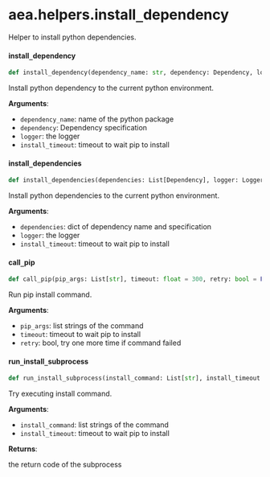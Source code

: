 <a id="aea.helpers.install_dependency"></a>

# aea.helpers.install`_`dependency

Helper to install python dependencies.

<a id="aea.helpers.install_dependency.install_dependency"></a>

#### install`_`dependency

```python
def install_dependency(dependency_name: str, dependency: Dependency, logger: Logger, install_timeout: float = 300) -> None
```

Install python dependency to the current python environment.

**Arguments**:

- `dependency_name`: name of the python package
- `dependency`: Dependency specification
- `logger`: the logger
- `install_timeout`: timeout to wait pip to install

<a id="aea.helpers.install_dependency.install_dependencies"></a>

#### install`_`dependencies

```python
def install_dependencies(dependencies: List[Dependency], logger: Logger, install_timeout: float = 300) -> None
```

Install python dependencies to the current python environment.

**Arguments**:

- `dependencies`: dict of dependency name and specification
- `logger`: the logger
- `install_timeout`: timeout to wait pip to install

<a id="aea.helpers.install_dependency.call_pip"></a>

#### call`_`pip

```python
def call_pip(pip_args: List[str], timeout: float = 300, retry: bool = False) -> None
```

Run pip install command.

**Arguments**:

- `pip_args`: list strings of the command
- `timeout`: timeout to wait pip to install
- `retry`: bool, try one more time if command failed

<a id="aea.helpers.install_dependency.run_install_subprocess"></a>

#### run`_`install`_`subprocess

```python
def run_install_subprocess(install_command: List[str], install_timeout: float = 300) -> int
```

Try executing install command.

**Arguments**:

- `install_command`: list strings of the command
- `install_timeout`: timeout to wait pip to install

**Returns**:

the return code of the subprocess

